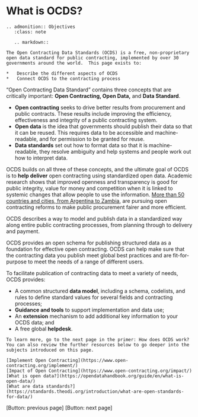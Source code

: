 # What is OCDS?
```{eval-rst}
.. admonition:: Objectives
   :class: note

   .. markdown::

The Open Contracting Data Standards (OCDS) is a free, non-proprietary open data standard for public contracting, implemented by over 30 governments around the world.  This page exists to:

*   Describe the different aspects of OCDS
*   Connect OCDS to the contracting process
```
“Open Contracting Data Standard” contains three concepts that are critically important: **Open Contracting, Open Data,** and **Data Standard**.

*   **Open contracting** seeks to drive better results from procurement and public contracts. These results include improving the efficiency, effectiveness and integrity of a public contracting system.
*   **Open data** is the idea that governments should publish their data so that it can be reused. This requires data to be accessible and machine-readable, and for permission to be granted for reuse.
*   **Data standards** set out how to format data so that it is machine-readable, they resolve ambiguity and help systems and people work out how to interpret data. 

OCDS builds on all three of these concepts, and the ultimate goal of OCDS is to **help deliver** open contracting using standardized open data. Academic research shows that improved openness and transparency is good for public integrity, value for money and competition when it is linked to systemic changes that allow people to use the information. [More than 50 countries and cities, from Argentina to Zambia](https://www.open-contracting.org/impact/), are pursuing open contracting reforms to make public procurement fairer and more efficient.

OCDS describes a way to model and publish data in a standardized way along entire public contracting processes, from planning through to delivery and payment.

OCDS provides an open schema for publishing structured data as a foundation for effective open contracting. OCDS can help make sure that the contracting data you publish meet global best practices and are fit-for-purpose to meet the needs of a range of different users. 

To facilitate publication of contracting data to meet a variety of needs, OCDS provides:

*   A common structured **data model**, including a schema, codelists, and rules to define standard values for several fields and contracting processes;
*   **Guidance and tools** to support implementation and data use;
*   An **extension** mechanism to add additional key information to your OCDS data; and
*   A free global **helpdesk**.

 ```
To learn more, go to the next page in the primer: How does OCDS work? You can also review the further resources below to go deeper into the subjects introduced on this page.
 
[Implement Open Contracting](https://www.open-contracting.org/implement/)
[Impact of Open Contracting](https://www.open-contracting.org/impact/)
[What is open data?](https://opendatahandbook.org/guide/en/what-is-open-data/)
[What are data standards?](https://standards.theodi.org/introduction/what-are-open-standards-for-data/)
```
[Button: previous page]					   		     [Button: next page]
